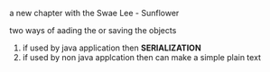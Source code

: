 a new chapter with the Swae Lee - Sunflower

two ways of aading the or saving the objects
1. if used by java application then **SERIALIZATION**
2. if used by non java applcation then can make a simple plain text
